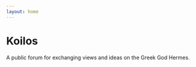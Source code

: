```yaml
---
layout: home
---
```


# Koilos

A public forum for exchanging views and ideas on the Greek God Hermes.
